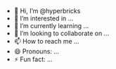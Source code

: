 - 👋 Hi, I’m @hyperbricks
- 👀 I’m interested in ...
- 🌱 I’m currently learning ...
- 💞️ I’m looking to collaborate on ...
- 📫 How to reach me ...
- 😄 Pronouns: ...
- ⚡ Fun fact: ...

<!---
hyperbricks/hyperbricks is a ✨ special ✨ repository because its `README.md` (this file) appears on your GitHub profile.
You can click the Preview link to take a look at your changes.
--->
